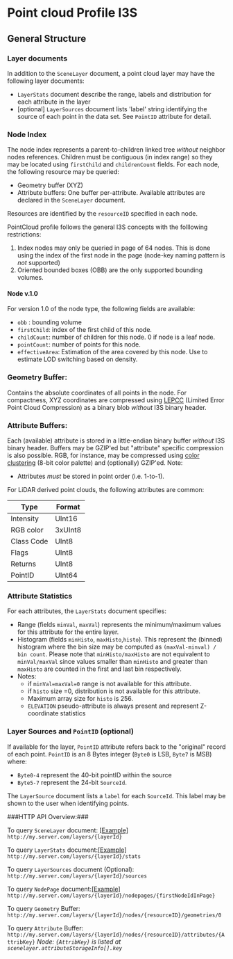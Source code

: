 # Point cloud Profile I3S #


## General Structure ##

### Layer documents ###
In addition to the `SceneLayer` document, a point cloud layer may have the following layer documents:
- `LayerStats` document describe the range, labels and distribution for each attribute in the layer
- [optional] `LayerSources` document lists 'label' string identifying the source of each point in the data set. See `PointID` attribute for detail.
 

### Node Index ###

The node index represents a parent-to-children linked tree *without* neighbor nodes references. Children must be contiguous (in index range) so they may be located using `firstChild` and `childrenCount` fields.  For each node, the following resource may be queried:
- Geometry buffer (XYZ)
- Attribute buffers: One buffer per-attribute. Available attributes are declared in the `SceneLayer` document.

Resources are identified by the `resourceID` specified in each node. 

PointCloud profile follows the general I3S concepts with the folllowing restrictions:

1. Index nodes may only be queried in page of 64 nodes. This is done using the index of the first node in the page (node-key naming pattern is *not* supported)
2. Oriented bounded boxes (OBB) are the only supported bounding volumes.

#### Node v.1.0 ###
For version 1.0 of the node type, the following fields are available:
 - `obb`    : bounding volume
 - `firstChild`: index of the first child of this node.
 - `childCount`: number of children for this node. 0 if node is a leaf node.
 - `pointCount`: number of points for this node.
 - `effectiveArea`: Estimation of the area covered by this node. Use to estimate LOD switching based on density.

### Geometry Buffer: ###
Contains the absolute coordinates of all points in the node. For compactness, XYZ coordinates are compressed using [LEPCC](tbd) (Limited Error Point Cloud Compression) as a binary blob *without* I3S binary header.

### Attribute Buffers: ###
Each (available) attribute is stored in a little-endian binary buffer *without* I3S binary header. Buffers may be GZIP'ed but "attribute" specific compression is also possible. RGB, for instance, may be compressed using [color clustering](tdb) (8-bit color palette) and (optionally) GZIP'ed. 
Note:
- Attributes *must* be stored in point order (i.e. 1-to-1).   

For LiDAR derived point clouds, the following attributes are common:

| Type | Format |
|------|--------|
|Intensity|UInt16|
|RGB color| 3xUInt8|
|Class Code| UInt8|
|Flags|UInt8|
|Returns|UInt8|
|PointID|UInt64|
  
### Attribute Statistics ###

For each attributes, the `LayerStats` document specifies:
- Range (fields `minVal`, `maxVal`) represents the minimum/maximum values for this attribute for the entire layer. 
- Histogram (fields `minHisto`, `maxHisto`,`histo`). This represent the (binned) histogram where the bin size may be computed as `(maxVal-minval) / bin count`. Please note that `minHisto/maxHisto` are not equivalent to `minVal/maxVal` since values smaller than `minHisto` and greater than `maxHisto` are counted in the first and last bin respectively. 
- Notes:
	- if `minVal=maxVal=0` range is not available for this attribute.
	- if `histo` size =0, distribution is not available for this attribute. 
	- Maximum array size for `histo` is 256.
	- `ELEVATION` pseudo-attribute is always present and represent Z-coordinate statistics
 

### Layer Sources and `PointID` (optional) ###
If available for the layer, `PointID` attribute refers back to the "original" record of each point. `PointID` is an 8 Bytes integer (`Byte0` is LSB, `Byte7` is MSB) where:	
- `Byte0-4` represent the 40-bit pointID within the source
- `Byte5-7` represent the 24-bit `SourceId`.  

The `LayerSource` document lists a `label` for each `SourceId`. This label may be shown to the user when identifying points. 


###HTTP API Overview:###

To query `SceneLayer` document: [[Example]](examples/example_1_3dscenelayer.js)
`http://my.server.com/layers/{layerId}`

To query `LayerStats` document:[[Example]](examples/example_1_stats.js)
`http://my.server.com/layers/{layerId}/stats`

To query `LayerSources` document (Optional):
`http://my.server.com/layers/{layerId}/sources`

To query `NodePage` document:[[Example]](examples/example_1_node_page.js)
`http://my.server.com/layers/{layerId}/nodepages/{firstNodeIdInPage}`

To query `Geometry` Buffer:
`http://my.server.com/layers/{layerId}/nodes/{resourceID}/geometries/0`

To query `Attribute` Buffer:
`http://my.server.com/layers/{layerId}/nodes/{resourceID}/attributes/{AttribKey}`
 *Node: `{AttribKey}` is listed at `scenelayer.attributeStorageInfo[].key`*




 